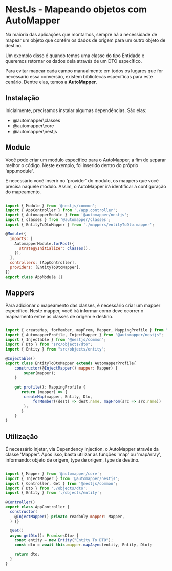 <h1>NestJs - Mapeando objetos com AutoMapper</h1>
<p>
  Na maioria das aplicações que montamos, sempre há a necessidade de mapear um objeto que contém os dados de origem para um outro objeto de destino.
</p>
<p>
  Um exemplo disso é quando temos uma classe do tipo Entidade e queremos retornar os dados dela através de um DTO específico.
</p>
<p>
  Para evitar mapear cada campo manualmente em todos os lugares que for necessário essa conversão, existem bibliotecas específicas para este cenário. Dentre elas, temos a <b>AutoMapper</b>.
</p>

<h2>Instalação</h2>
<p>
  Inicialmente, precisamos instalar algumas dependências. São elas:
  <ul>
    <li>@automapper\classes</li>
    <li>@automapper\core</li>
    <li>@automapper\nestjs</li>
  </ul>
</p>

<h2>Module</h2>
<p>
  Você pode criar um modulo específico para o AutoMapper, a fim de separar melhor o código. Neste exemplo, foi inserido dentro do próprio 'app.module'.
</p>
<p>
  É necessário você inserir no 'provider' do modulo, os mappers que você precisa naquele módulo. Assim, o AutoMapper irá identificar a configuração do mapeamento.
</p>

```javascript

import { Module } from '@nestjs/common';
import { AppController } from './app.controller';
import { AutomapperModule } from '@automapper/nestjs';
import { classes } from '@automapper/classes';
import { EntityToDtoMapper } from './mappers/entityToDto.mapper';

@Module({
  imports: [
    AutomapperModule.forRoot({
      strategyInitializer: classes(),
    }),
  ],
  controllers: [AppController],
  providers: [EntityToDtoMapper],
})
export class AppModule {}

```
<h2>Mappers</h2>
<p>
  Para adicionar o mapeamento das classes, é necessário criar um mapper específico. Neste mapper, você irá informar como deve ocorrer o mapeamento entre as classes de origem e destino.
</p>

```javascript

import { createMap, forMember, mapFrom, Mapper, MappingProfile } from "@automapper/core";
import { AutomapperProfile, InjectMapper } from "@automapper/nestjs";
import { Injectable } from "@nestjs/common";
import { Dto } from "src/objects/dto";
import { Entity } from "src/objects/entity";

@Injectable()
export class EntityToDtoMapper extends AutomapperProfile{
    constructor(@InjectMapper() mapper: Mapper) {
        super(mapper);
    }
    
    get profile(): MappingProfile {
       return (mapper) => {
        createMap(mapper, Entity, Dto, 
            forMember((dest) => dest.name, mapFrom(src => src.name))
        );
       }
    }
}

```

<h2>Utilização</h2>
<p>
  É necessário injetar, via Dependency Injection, o AutoMapper através da classe 'Mapper'. Após isso, basta utilizar as funções 'map' ou 'mapArray', informando: objeto de origem, type de origem, type de destino.
</p>

```javascript

import { Mapper } from '@automapper/core';
import { InjectMapper } from '@automapper/nestjs';
import { Controller, Get } from '@nestjs/common';
import { Dto } from './objects/dto';
import { Entity } from './objects/entity';

@Controller()
export class AppController {
  constructor(
    @InjectMapper() private readonly mapper: Mapper,
  ) {}

  @Get()
  async getDto(): Promise<Dto> {
    const entity = new Entity("Entity To DTO");
    const dto = await this.mapper.mapAsync(entity, Entity, Dto);

    return dto;
  }
}

```
